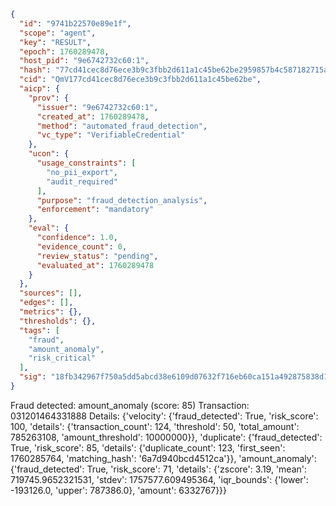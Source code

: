 ```json
{
  "id": "9741b22570e89e1f",
  "scope": "agent",
  "key": "RESULT",
  "epoch": 1760289478,
  "host_pid": "9e6742732c60:1",
  "hash": "77cd41cec8d76ece3b9c3fbb2d611a1c45be62be2959857b4c587182715a314f",
  "cid": "QmV177cd41cec8d76ece3b9c3fbb2d611a1c45be62be",
  "aicp": {
    "prov": {
      "issuer": "9e6742732c60:1",
      "created_at": 1760289478,
      "method": "automated_fraud_detection",
      "vc_type": "VerifiableCredential"
    },
    "ucon": {
      "usage_constraints": [
        "no_pii_export",
        "audit_required"
      ],
      "purpose": "fraud_detection_analysis",
      "enforcement": "mandatory"
    },
    "eval": {
      "confidence": 1.0,
      "evidence_count": 0,
      "review_status": "pending",
      "evaluated_at": 1760289478
    }
  },
  "sources": [],
  "edges": [],
  "metrics": {},
  "thresholds": {},
  "tags": [
    "fraud",
    "amount_anomaly",
    "risk_critical"
  ],
  "sig": "18fb342967f750a5dd5abcd38e6109d07632f716eb60ca151a492875838d180d"
}
```

Fraud detected: amount_anomaly (score: 85)
Transaction: 031201464331888
Details: {'velocity': {'fraud_detected': True, 'risk_score': 100, 'details': {'transaction_count': 124, 'threshold': 50, 'total_amount': 785263108, 'amount_threshold': 10000000}}, 'duplicate': {'fraud_detected': True, 'risk_score': 85, 'details': {'duplicate_count': 123, 'first_seen': 1760285764, 'matching_hash': '6a7d940bcd4512ca'}}, 'amount_anomaly': {'fraud_detected': True, 'risk_score': 71, 'details': {'zscore': 3.19, 'mean': 719745.9652321531, 'stdev': 1757577.609495364, 'iqr_bounds': {'lower': -193126.0, 'upper': 787386.0}, 'amount': 6332767}}}